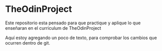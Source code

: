 # TheOdinProject
Este repositorio esta pensado para que practique y aplique lo que enseñaran en el curriculum de TheOdinProject

Aquí estoy agregando un poco de texto, para comprobar los cambios que ocurren dentro de git.
